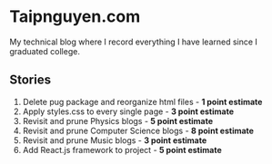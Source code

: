 # Taipnguyen.com

My technical blog where I record everything I have learned since I graduated college. 

## Stories 

1. Delete pug package and reorganize html files - **1 point estimate**
2. Apply styles.css to every single page - **3 point estimate**
3. Revisit and prune Physics blogs - **5 point estimate**
4. Revisit and prune Computer Science blogs - **8 point estimate**
5. Revisit and prune Music blogs - **3 point estimate**
6. Add React.js framework to project - **5 point estimate**
